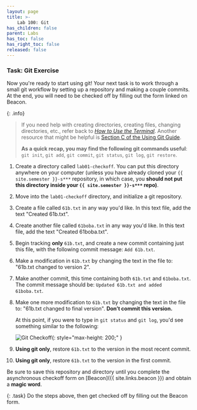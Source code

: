 ```yaml
---
layout: page
title: >-
    Lab 100: Git
has_children: false
parent: Labs
has_toc: false
has_right_toc: false
released: false
---
```


### Task: Git Exercise

Now you're ready to start using git! Your next task is to work through a small
git workflow by setting up a repository and making a couple commits. At the end,
you will need to be checked off by filling out the form linked on Beacon.

{: .info}
> If you need help with creating directories, creating files, changing
> directories, etc., refer back to [_How to Use the Terminal_](terminal.md). Another
> resource that might be helpful is [Section C of the Using Git Guide](../../resources/guides/git#staging--committing).
>
> **As a quick recap, you may find the following git commands useful**: `git init`, `git add`,
`git commit`, `git status`, `git log`, `git restore`.

1.  Create a directory called `lab01-checkoff`. You can put this directory
    anywhere on your computer (unless you have already cloned your `{{ site.semester }}-s***`
    repository, in which case, you **should not put this directory inside
    your `{{ site.semester }}-s***` repo)**.
2.  Move into the `lab01-checkoff` directory, and initialize a git repository.
3.  Create a file called `61b.txt` in any way you'd like. In this text file,
    add the text "Created 61b.txt".
4.  Create another file called `61boba.txt` in any way you'd like. In this text file,
    add the text "Created 61boba.txt".
5.  Begin tracking **only** `61b.txt`, and create a new commit containing just
    this file, with the following commit message: `Add 61b.txt`.
6.  Make a modification in `61b.txt` by changing the text in the file to: "61b.txt
    changed to version 2".
7.  Make another commit, this time containing both `61b.txt` and `61boba.txt`.
    The commit message should be: `Updated 61b.txt and added 61boba.txt`.
8.  Make one more modification to `61b.txt` by changing the text in
    the file to: "61b.txt changed to final version". **Don’t commit this version.**

    At this point, if you were to type in `git status` and `git log`, you'd see
    something similar to the following:

    ![Git Checkoff](img/git_checkoff.png){: style="max-height: 200;" }

9.  **Using git only**, restore `61b.txt` to the version in the most recent
    commit.
    <!-- markdownlint-disable MD030 -->
10. **Using git only**, restore `61b.txt` to the version in the first commit.

<!-- markdownlint-restore -->

Be sure to save this repository and directory until you complete the
asynchronous checkoff form on [Beacon]({{ site.links.beacon }}) and
obtain a **magic word**.

{: .task}
Do the steps above, then get checked off by filling out the Beacon
form.